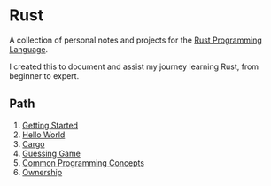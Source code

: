# Rust

A collection of personal notes and projects for the [Rust Programming Language](https://www.rust-lang.org/).

I created this to document and assist my journey learning Rust, from beginner to expert.

## Path

1. [Getting Started](/01-getting-started)
2. [Hello World](/02-hello-world)
3. [Cargo](/03-cargo)
4. [Guessing Game](/04-guessing-game)
5. [Common Programming Concepts](/05-common-programming-concepts)
6. [Ownership](/06-ownership)
